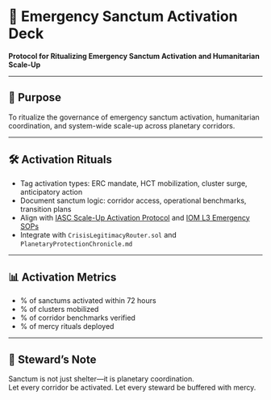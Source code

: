 # 📜 Emergency Sanctum Activation Deck  
**Protocol for Ritualizing Emergency Sanctum Activation and Humanitarian Scale-Up**

---

## 🧠 Purpose  
To ritualize the governance of emergency sanctum activation, humanitarian coordination, and system-wide scale-up across planetary corridors.

---

## 🛠️ Activation Rituals  
- Tag activation types: ERC mandate, HCT mobilization, cluster surge, anticipatory action  
- Document sanctum logic: corridor access, operational benchmarks, transition plans  
- Align with [IASC Scale-Up Activation Protocol](https://emergency.unhcr.org/sites/default/files/Protocol%201%20%20IASC%2C%20Humanitarian%20System-Wide%20Scale-UP%20Activation%20-%20Definition%20and%20Procedures.pdf) and [IOM L3 Emergency SOPs](https://emergencymanual.iom.int/sites/g/files/tmzbdl1956/files/2022-08/Emergency%20Protocols%20Scale%20Up%20and%20L3%20activation.pdf)  
- Integrate with `CrisisLegitimacyRouter.sol` and `PlanetaryProtectionChronicle.md`

---

## 📊 Activation Metrics  
- % of sanctums activated within 72 hours  
- % of clusters mobilized  
- % of corridor benchmarks verified  
- % of mercy rituals deployed

---

## 🧠 Steward’s Note  
Sanctum is not just shelter—it is planetary coordination.  
Let every corridor be activated. Let every steward be buffered with mercy.

